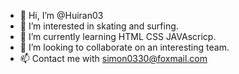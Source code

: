 - 👋 Hi, I’m @Huiran03
- 👀 I’m interested in skating and surfing.
- 🌱 I’m currently learning HTML CSS JAVAscricp.
- 💞️ I’m looking to collaborate on an interesting team.
- 📫 Contact me with simon0330@foxmail.com

<!---
Huiran03/Huiran03 is a ✨ special ✨ repository because its `README.md` (this file) appears on your GitHub profile.
You can click the Preview link to take a look at your changes.
--->
